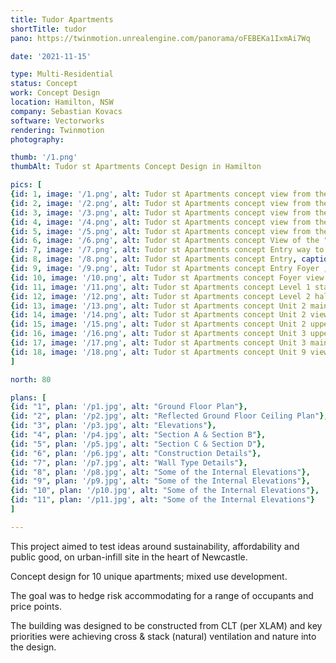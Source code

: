 ```yaml
---
title: Tudor Apartments
shortTitle: tudor
pano: https://twinmotion.unrealengine.com/panorama/oFEBEKa1IxmAi7Wq

date: '2021-11-15'

type: Multi-Residential
status: Concept
work: Concept Design
location: Hamilton, NSW
company: Sebastian Kovacs
software: Vectorworks
rendering: Twinmotion
photography: 

thumb: '/1.png'
thumbAlt: Tudor st Apartments Concept Design in Hamilton

pics: [
{id: 1, image: '/1.png', alt: Tudor st Apartments concept view from the North East , caption: Tudor St view from the North East},
{id: 2, image: '/2.png', alt: Tudor st Apartments concept view from the East , caption: Tudor St view from the East},
{id: 3, image: '/3.png', alt: Tudor st Apartments concept view from the North , caption: William St view from the North},
{id: 4, image: '/4.png', alt: Tudor st Apartments concept view from the West , caption: Tudor St view from the West},
{id: 5, image: '/5.png', alt: Tudor st Apartments concept view from the South , caption: William St view from the South},
{id: 6, image: '/6.png', alt: Tudor st Apartments concept View of the "townhouse" section, caption: Tudor st Apartments concept view of the "townhouse" section },
{id: 7, image: '/7.png', alt: Tudor st Apartments concept Entry way to residential apartments foyer, caption: Residential street entry - the fully glazed circulation space separates the "apartment" section from the "townhouse" section},
{id: 8, image: '/8.png', alt: Tudor st Apartments concept Entry, caption: Entry way into the foyer},
{id: 9, image: '/9.png', alt: Tudor st Apartments concept Entry Foyer , caption: "Foyer lift, glass sliding door into the garage and bike storage access to the right"},
{id: 10, image: '/10.png', alt: Tudor st Apartments concept Foyer view to William St, caption: Foyer with lift and stair circulation look towards William St},
{id: 11, image: '/11.png', alt: Tudor st Apartments concept Level 1 stair circulation and sitting area , caption: Level 1 stair circulation and sitting area},
{id: 12, image: '/12.png', alt: Tudor st Apartments concept Level 2 hall way to apartments , caption: "Level 2 hall way to apartments, terrace gardens are on the left - looking towards the lift & stairs"},
{id: 13, image: '/13.png', alt: Tudor st Apartments concept Unit 2 main level living area , caption: Unit 2 main level living area},
{id: 14, image: '/14.png', alt: Tudor st Apartments concept Unit 2 view of double height loft apartment design, caption: "Unit 2 - units 2, 6 & 7 are loft apartments and features double height raked ceilings" },
{id: 15, image: '/15.png', alt: Tudor st Apartments concept Unit 2 upper level bedroom , caption: Unit 2 upper level bedroom},
{id: 16, image: '/16.png', alt: Tudor st Apartments concept Unit 3 upper level bedroom , caption: Unit 3 upper level bedroom},
{id: 17, image: '/17.png', alt: Tudor st Apartments concept Unit 3 main level lounge room , caption: Unit 3 main level lounge room},
{id: 18, image: '/18.png', alt: Tudor st Apartments concept Unit 9 view of the lounge and kitchen , caption: Unit 9 view of the lounge and kitchen}
]

north: 80

plans: [
{id: "1", plan: '/p1.jpg', alt: "Ground Floor Plan"},
{id: "2", plan: '/p2.jpg', alt: "Reflected Ground Floor Ceiling Plan"},
{id: "3", plan: '/p3.jpg', alt: "Elevations"},
{id: "4", plan: '/p4.jpg', alt: "Section A & Section B"},
{id: "5", plan: '/p5.jpg', alt: "Section C & Section D"},
{id: "6", plan: '/p6.jpg', alt: "Construction Details"},
{id: "7", plan: '/p7.jpg', alt: "Wall Type Details"},
{id: "8", plan: '/p8.jpg', alt: "Some of the Internal Elevations"},
{id: "9", plan: '/p9.jpg', alt: "Some of the Internal Elevations"},
{id: "10", plan: '/p10.jpg', alt: "Some of the Internal Elevations"},
{id: "11", plan: '/p11.jpg', alt: "Some of the Internal Elevations"}
]

---
```

This project aimed to test ideas around sustainability, affordability and public good, on urban-infill site in the heart of Newcastle.

Concept design for 10 unique apartments; mixed use development.

The goal was to hedge risk accommodating for a range of occupants and price points.

The building was designed to be constructed from CLT (per XLAM) and key priorities were achieving cross & stack (natural) ventilation and nature into the design.